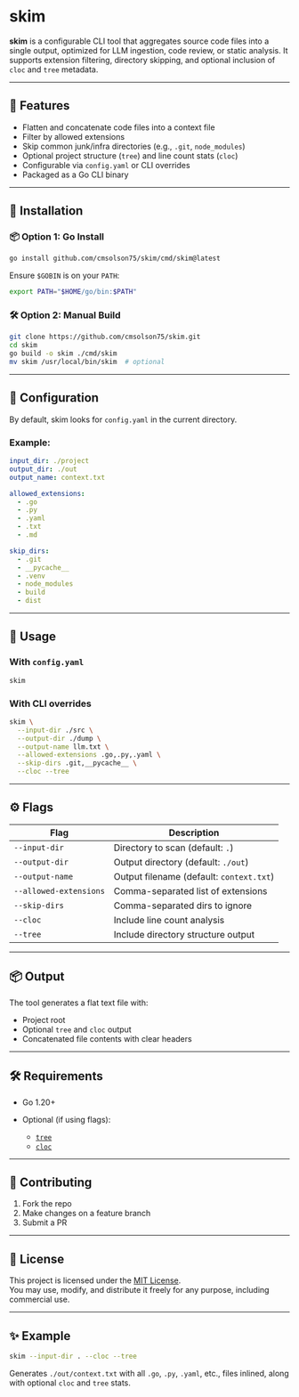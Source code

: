 # skim

**skim** is a configurable CLI tool that aggregates source code files into a single output, optimized for LLM ingestion, code review, or static analysis. It supports extension filtering, directory skipping, and optional inclusion of `cloc` and `tree` metadata.

---

## 🚀 Features

- Flatten and concatenate code files into a context file
- Filter by allowed extensions
- Skip common junk/infra directories (e.g., `.git`, `node_modules`)
- Optional project structure (`tree`) and line count stats (`cloc`)
- Configurable via `config.yaml` or CLI overrides
- Packaged as a Go CLI binary

---

## 🔧 Installation

### 📦 Option 1: Go Install

```bash
go install github.com/cmsolson75/skim/cmd/skim@latest
````

Ensure `$GOBIN` is on your `PATH`:

```bash
export PATH="$HOME/go/bin:$PATH"
```

### 🛠 Option 2: Manual Build

```bash
git clone https://github.com/cmsolson75/skim.git
cd skim
go build -o skim ./cmd/skim
mv skim /usr/local/bin/skim  # optional
```

---

## 📁 Configuration

By default, skim looks for `config.yaml` in the current directory.

### Example:

```yaml
input_dir: ./project
output_dir: ./out
output_name: context.txt

allowed_extensions:
  - .go
  - .py
  - .yaml
  - .txt
  - .md

skip_dirs:
  - .git
  - __pycache__
  - .venv
  - node_modules
  - build
  - dist
```

---

## 🧪 Usage

### With `config.yaml`

```bash
skim
```

### With CLI overrides

```bash
skim \
  --input-dir ./src \
  --output-dir ./dump \
  --output-name llm.txt \
  --allowed-extensions .go,.py,.yaml \
  --skip-dirs .git,__pycache__ \
  --cloc --tree
```

---

## ⚙️ Flags

| Flag                   | Description                              |
| ---------------------- | ---------------------------------------- |
| `--input-dir`          | Directory to scan (default: `.`)         |
| `--output-dir`         | Output directory (default: `./out`)      |
| `--output-name`        | Output filename (default: `context.txt`) |
| `--allowed-extensions` | Comma-separated list of extensions       |
| `--skip-dirs`          | Comma-separated dirs to ignore           |
| `--cloc`               | Include line count analysis              |
| `--tree`               | Include directory structure output       |

---

## 📦 Output

The tool generates a flat text file with:

* Project root
* Optional `tree` and `cloc` output
* Concatenated file contents with clear headers

---

## 🛠 Requirements

* Go 1.20+
* Optional (if using flags):

  * [`tree`](https://linux.die.net/man/1/tree)
  * [`cloc`](https://github.com/AlDanial/cloc)

---

## 🤝 Contributing

1. Fork the repo
2. Make changes on a feature branch
3. Submit a PR

---

## 🪪 License

This project is licensed under the [MIT License](LICENSE).  
You may use, modify, and distribute it freely for any purpose, including commercial use.

---

## ✨ Example

```bash
skim --input-dir . --cloc --tree
```

Generates `./out/context.txt` with all `.go`, `.py`, `.yaml`, etc., files inlined, along with optional `cloc` and `tree` stats.
